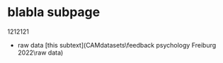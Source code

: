 # blabla subpage
1212121

- raw data [this subtext](CAMdatasets\feedback psychology Freiburg 2022\raw data)

